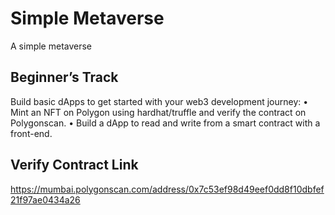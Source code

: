 # Simple Metaverse
A simple metaverse

## Beginner’s Track
Build basic dApps to get started with your web3 development journey:
• Mint an NFT on Polygon using hardhat/truffle and verify the contract on Polygonscan.
• Build a dApp to read and write from a smart contract with a front-end.

## Verify Contract Link
https://mumbai.polygonscan.com/address/0x7c53ef98d49eef0dd8f10dbfef21f97ae0434a26